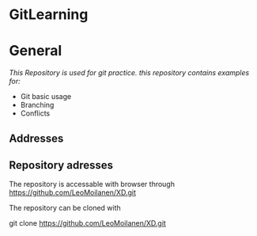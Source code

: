 # GitLearning

# General

*This Repository is used for git practice. this repository contains examples for:*  

* Git basic usage
* Branching
* Conflicts


## Addresses

## Repository adresses

The repository is accessable with browser through https://github.com/LeoMoilanen/XD.git

The repository can be cloned with

git clone https://github.com/LeoMoilanen/XD.git